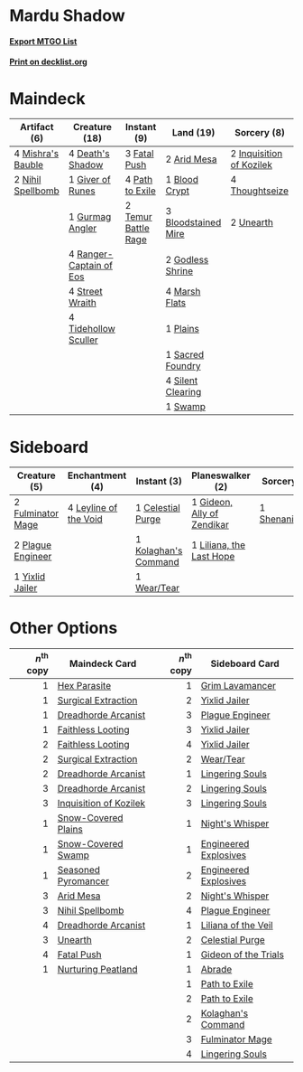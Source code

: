 # Mardu Shadow

#### [Export MTGO List](../collection/Mardu%20Shadow/Mardu%20Shadow.txt)
#### [Print on decklist.org](http://decklist.org/?deckmain=2%09Arid%20Mesa%0A1%09Blood%20Crypt%0A3%09Bloodstained%20Mire%0A4%09Death's%20Shadow%0A3%09Fatal%20Push%0A1%09Giver%20of%20Runes%0A2%09Godless%20Shrine%0A1%09Gurmag%20Angler%0A2%09Inquisition%20of%20Kozilek%0A4%09Marsh%20Flats%0A4%09Mishra's%20Bauble%0A2%09Nihil%20Spellbomb%0A4%09Path%20to%20Exile%0A1%09Plains%0A4%09Ranger-Captain%20of%20Eos%0A1%09Sacred%20Foundry%0A4%09Silent%20Clearing%0A4%09Street%20Wraith%0A1%09Swamp%0A2%09Temur%20Battle%20Rage%0A4%09Thoughtseize%0A4%09Tidehollow%20Sculler%0A2%09Unearth&deckside=1%09Celestial%20Purge%0A2%09Fulminator%20Mage%0A1%09Gideon,%20Ally%20of%20Zendikar%0A1%09Kolaghan's%20Command%0A4%09Leyline%20of%20the%20Void%0A1%09Liliana,%20the%20Last%20Hope%0A2%09Plague%20Engineer%0A1%09Shenanigans%0A1%09Wear/Tear%0A1%09Yixlid%20Jailer)
# Maindeck

|                                        Artifact (6)                                        |                                          Creature (18)                                           |                                         Instant (9)                                          |                                          Land (19)                                           |                                            Sorcery (8)                                            |
|--------------------------------------------------------------------------------------------|--------------------------------------------------------------------------------------------------|----------------------------------------------------------------------------------------------|----------------------------------------------------------------------------------------------|---------------------------------------------------------------------------------------------------|
|4 [Mishra's Bauble](http://gatherer.wizards.com/Pages/Card/Details.aspx?multiverseid=122122)|4 [Death's Shadow](http://gatherer.wizards.com/Pages/Card/Details.aspx?multiverseid=425889)       |3 [Fatal Push](http://gatherer.wizards.com/Pages/Card/Details.aspx?multiverseid=423724)       |2 [Arid Mesa](http://gatherer.wizards.com/Pages/Card/Details.aspx?multiverseid=405092)        |2 [Inquisition of Kozilek](http://gatherer.wizards.com/Pages/Card/Details.aspx?multiverseid=416897)|
|2 [Nihil Spellbomb](http://gatherer.wizards.com/Pages/Card/Details.aspx?multiverseid=442215)|1 [Giver of Runes](http://gatherer.wizards.com/Pages/Card/Details.aspx?multiverseid=463962)       |4 [Path to Exile](http://gatherer.wizards.com/Pages/Card/Details.aspx?multiverseid=220511)    |1 [Blood Crypt](http://gatherer.wizards.com/Pages/Card/Details.aspx?multiverseid=97102)       |4 [Thoughtseize](http://gatherer.wizards.com/Pages/Card/Details.aspx?multiverseid=438676)          |
|                                                                                            |1 [Gurmag Angler](http://gatherer.wizards.com/Pages/Card/Details.aspx?multiverseid=391850)        |2 [Temur Battle Rage](http://gatherer.wizards.com/Pages/Card/Details.aspx?multiverseid=391940)|3 [Bloodstained Mire](http://gatherer.wizards.com/Pages/Card/Details.aspx?multiverseid=405094)|2 [Unearth](http://gatherer.wizards.com/Pages/Card/Details.aspx?multiverseid=442102)               |
|                                                                                            |4 [Ranger-Captain of Eos](http://gatherer.wizards.com/Pages/Card/Details.aspx?multiverseid=463970)|                                                                                              |2 [Godless Shrine](http://gatherer.wizards.com/Pages/Card/Details.aspx?multiverseid=405099)   |                                                                                                   |
|                                                                                            |4 [Street Wraith](http://gatherer.wizards.com/Pages/Card/Details.aspx?multiverseid=442097)        |                                                                                              |4 [Marsh Flats](http://gatherer.wizards.com/Pages/Card/Details.aspx?multiverseid=405101)      |                                                                                                   |
|                                                                                            |4 [Tidehollow Sculler](http://gatherer.wizards.com/Pages/Card/Details.aspx?multiverseid=175054)   |                                                                                              |1 [Plains](http://gatherer.wizards.com/Pages/Card/Details.aspx?multiverseid=439856)           |                                                                                                   |
|                                                                                            |                                                                                                  |                                                                                              |1 [Sacred Foundry](http://gatherer.wizards.com/Pages/Card/Details.aspx?multiverseid=405106)   |                                                                                                   |
|                                                                                            |                                                                                                  |                                                                                              |4 [Silent Clearing](http://gatherer.wizards.com/Pages/Card/Details.aspx?multiverseid=464195)  |                                                                                                   |
|                                                                                            |                                                                                                  |                                                                                              |1 [Swamp](http://gatherer.wizards.com/Pages/Card/Details.aspx?multiverseid=439858)            |                                                                                                   |


# Sideboard

|                                        Creature (5)                                        |                                        Enchantment (4)                                         |                                          Instant (3)                                          |                                          Planeswalker (2)                                           |                                      Sorcery (1)                                       |
|--------------------------------------------------------------------------------------------|------------------------------------------------------------------------------------------------|-----------------------------------------------------------------------------------------------|-----------------------------------------------------------------------------------------------------|----------------------------------------------------------------------------------------|
|2 [Fulminator Mage](http://gatherer.wizards.com/Pages/Card/Details.aspx?multiverseid=397686)|4 [Leyline of the Void](http://gatherer.wizards.com/Pages/Card/Details.aspx?multiverseid=107682)|1 [Celestial Purge](http://gatherer.wizards.com/Pages/Card/Details.aspx?multiverseid=183055)   |1 [Gideon, Ally of Zendikar](http://gatherer.wizards.com/Pages/Card/Details.aspx?multiverseid=401897)|1 [Shenanigans](http://gatherer.wizards.com/Pages/Card/Details.aspx?multiverseid=464095)|
|2 [Plague Engineer](http://gatherer.wizards.com/Pages/Card/Details.aspx?multiverseid=464049)|                                                                                                |1 [Kolaghan's Command](http://gatherer.wizards.com/Pages/Card/Details.aspx?multiverseid=394613)|1 [Liliana, the Last Hope](http://gatherer.wizards.com/Pages/Card/Details.aspx?multiverseid=414388)  |                                                                                        |
|1 [Yixlid Jailer](http://gatherer.wizards.com/Pages/Card/Details.aspx?multiverseid=130702)  |                                                                                                |1 [Wear/Tear](http://gatherer.wizards.com/Pages/Card/Details.aspx?multiverseid=368950)         |                                                                                                     |                                                                                        |


# Other Options

|*n*<sup>th</sup> copy|                                          Maindeck Card                                          |*n*<sup>th</sup> copy|                                        Sideboard Card                                         |
|--------------------:|-------------------------------------------------------------------------------------------------|--------------------:|-----------------------------------------------------------------------------------------------|
|                    1|[Hex Parasite](http://gatherer.wizards.com/Pages/Card/Details.aspx?multiverseid=218008)          |                    1|[Grim Lavamancer](http://gatherer.wizards.com/Pages/Card/Details.aspx?multiverseid=430589)     |
|                    1|[Surgical Extraction](http://gatherer.wizards.com/Pages/Card/Details.aspx?multiverseid=397706)   |                    2|[Yixlid Jailer](http://gatherer.wizards.com/Pages/Card/Details.aspx?multiverseid=130702)       |
|                    1|[Dreadhorde Arcanist](http://gatherer.wizards.com/Pages/Card/Details.aspx?multiverseid=461052)   |                    3|[Plague Engineer](http://gatherer.wizards.com/Pages/Card/Details.aspx?multiverseid=464049)     |
|                    1|[Faithless Looting](http://gatherer.wizards.com/Pages/Card/Details.aspx?multiverseid=389512)     |                    3|[Yixlid Jailer](http://gatherer.wizards.com/Pages/Card/Details.aspx?multiverseid=130702)       |
|                    2|[Faithless Looting](http://gatherer.wizards.com/Pages/Card/Details.aspx?multiverseid=389512)     |                    4|[Yixlid Jailer](http://gatherer.wizards.com/Pages/Card/Details.aspx?multiverseid=130702)       |
|                    2|[Surgical Extraction](http://gatherer.wizards.com/Pages/Card/Details.aspx?multiverseid=397706)   |                    2|[Wear/Tear](http://gatherer.wizards.com/Pages/Card/Details.aspx?multiverseid=368950)           |
|                    2|[Dreadhorde Arcanist](http://gatherer.wizards.com/Pages/Card/Details.aspx?multiverseid=461052)   |                    1|[Lingering Souls](http://gatherer.wizards.com/Pages/Card/Details.aspx?multiverseid=368485)     |
|                    3|[Dreadhorde Arcanist](http://gatherer.wizards.com/Pages/Card/Details.aspx?multiverseid=461052)   |                    2|[Lingering Souls](http://gatherer.wizards.com/Pages/Card/Details.aspx?multiverseid=368485)     |
|                    3|[Inquisition of Kozilek](http://gatherer.wizards.com/Pages/Card/Details.aspx?multiverseid=416897)|                    3|[Lingering Souls](http://gatherer.wizards.com/Pages/Card/Details.aspx?multiverseid=368485)     |
|                    1|[Snow-Covered Plains](http://gatherer.wizards.com/Pages/Card/Details.aspx?multiverseid=121267)   |                    1|[Night's Whisper](http://gatherer.wizards.com/Pages/Card/Details.aspx?multiverseid=51178)      |
|                    1|[Snow-Covered Swamp](http://gatherer.wizards.com/Pages/Card/Details.aspx?multiverseid=121256)    |                    1|[Engineered Explosives](http://gatherer.wizards.com/Pages/Card/Details.aspx?multiverseid=50139)|
|                    1|[Seasoned Pyromancer](http://gatherer.wizards.com/Pages/Card/Details.aspx?multiverseid=464094)   |                    2|[Engineered Explosives](http://gatherer.wizards.com/Pages/Card/Details.aspx?multiverseid=50139)|
|                    3|[Arid Mesa](http://gatherer.wizards.com/Pages/Card/Details.aspx?multiverseid=405092)             |                    2|[Night's Whisper](http://gatherer.wizards.com/Pages/Card/Details.aspx?multiverseid=51178)      |
|                    3|[Nihil Spellbomb](http://gatherer.wizards.com/Pages/Card/Details.aspx?multiverseid=442215)       |                    4|[Plague Engineer](http://gatherer.wizards.com/Pages/Card/Details.aspx?multiverseid=464049)     |
|                    4|[Dreadhorde Arcanist](http://gatherer.wizards.com/Pages/Card/Details.aspx?multiverseid=461052)   |                    1|[Liliana of the Veil](http://gatherer.wizards.com/Pages/Card/Details.aspx?multiverseid=235597) |
|                    3|[Unearth](http://gatherer.wizards.com/Pages/Card/Details.aspx?multiverseid=442102)               |                    2|[Celestial Purge](http://gatherer.wizards.com/Pages/Card/Details.aspx?multiverseid=183055)     |
|                    4|[Fatal Push](http://gatherer.wizards.com/Pages/Card/Details.aspx?multiverseid=423724)            |                    1|[Gideon of the Trials](http://gatherer.wizards.com/Pages/Card/Details.aspx?multiverseid=426716)|
|                    1|[Nurturing Peatland](http://gatherer.wizards.com/Pages/Card/Details.aspx?multiverseid=464192)    |                    1|[Abrade](http://gatherer.wizards.com/Pages/Card/Details.aspx?multiverseid=430772)              |
|                     |                                                                                                 |                    1|[Path to Exile](http://gatherer.wizards.com/Pages/Card/Details.aspx?multiverseid=220511)       |
|                     |                                                                                                 |                    2|[Path to Exile](http://gatherer.wizards.com/Pages/Card/Details.aspx?multiverseid=220511)       |
|                     |                                                                                                 |                    2|[Kolaghan's Command](http://gatherer.wizards.com/Pages/Card/Details.aspx?multiverseid=394613)  |
|                     |                                                                                                 |                    3|[Fulminator Mage](http://gatherer.wizards.com/Pages/Card/Details.aspx?multiverseid=397686)     |
|                     |                                                                                                 |                    4|[Lingering Souls](http://gatherer.wizards.com/Pages/Card/Details.aspx?multiverseid=368485)     |

